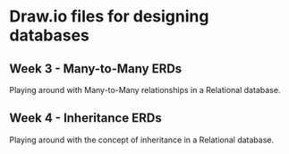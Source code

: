 # Draw.io files for designing databases

## Week 3 - Many-to-Many ERDs
  Playing around with Many-to-Many relationships in a Relational database.

## Week 4 - Inheritance ERDs
  Playing around with the concept of inheritance in a Relational database.
